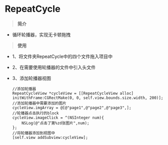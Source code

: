 # RepeatCycle

>**简介**

- 循环轮播器，实现无卡顿拖拽

>**使用**

- 1、将文件夹RepeatCycle中的四个文件拖入项目中
- 2、在需要使用轮播器的文件中引入头文件
- 3、添加轮播器视图

    ```
    //添加轮播器
    RepeatCycleView *cycleView = [[RepeatCycleView alloc] initWithFrame:CGRectMake(0, 0, self.view.bounds.size.width, 200)];
    //添加轮播器中需要添加的图片
    cycleView.imgArray = @[@"page1",@"page2",@"page3",];
    //轮播器点击执行的block
    cycleView.imageClick = ^(NSInteger num){
        NSLog(@"点击了第%zd张图片",num);
    };
    //将轮播器添加到视图中
    [self.view addSubview:cycleView];
    ```


